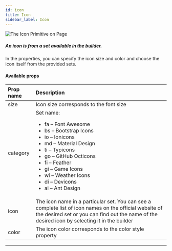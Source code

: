 ```yaml
---
id: icon
title: Icon
sidebar_label: Icon
---
```


![The Icon Primitive on Page](/scr/primitives-icon.png)

##### An icon is from a set available in the builder.

In the properties, you can specify the icon size and color and choose the icon itself from the provided sets.

#### Available props

| Prop name | Description                                                                                                                                                                                                                                                                                                |
| :-------- | :--------------------------------------------------------------------------------------------------------------------------------------------------------------------------------------------------------------------------------------------------------------------------------------------------------- |
| size      | Icon size corresponds to the font size                                                                                                                                                                                                                                                                     |
| category  | Set name:<br/><ul><li>fa – Font Awesome</li><li>bs – Bootstrap Icons</li><li>io – Ionicons</li><li>md – Material Design</li><li>ti – Typicons</li><li>go – GitHub Octicons</li><li>fi – Feather</li><li>gi – Game Icons</li><li>wi – Weather Icons</li><li>di – Devicons</li><li>ai – Ant Design</li></ul> |
| icon      | The icon name in a particular set. You can see a complete list of icon names on the official website of the desired set or you can find out the name of the desired icon by selecting it in the builder                                                                                                    |
| color     | The icon color corresponds to the color style property                                                                                                                                                                                                                                                     |

---
